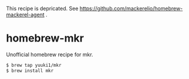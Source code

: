 This recipe is depricated. See https://github.com/mackerelio/homebrew-mackerel-agent .

homebrew-mkr
============
Unofficial homebrew recipe for mkr.

```bash
$ brew tap yuuki1/mkr
$ brew install mkr
```

